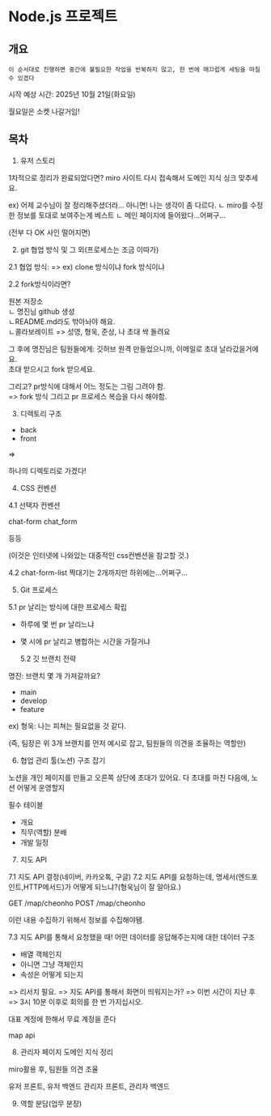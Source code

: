 # Node.js 프로젝트

## 개요

`이 순서대로 진행하면 중간에 불필요한 작업을 반복하지 않고, 한 번에 매끄럽게 세팅을 마칠 수 있겠다`

시작 예상 시간: 2025년 10월 21일(화요일)

월요일은 소켓 나갈거임!

## 목차

1. 유저 스토리

1차적으로 정리가 완료되었다면?
miro 사이트 다시 접속해서 도메인 지식 싱크 맞추세요.

ex) 어제 교수님이 잘 정리해주셨더라...
아니면! 나는 생각이 좀 다르다.
ㄴ miro를 수정한 정보를 토대로 보여주는게 베스트
ㄴ 메인 페이지에 들어왔다...어쩌구...

(전부 다 OK 사인 떨어지면)

2. git 협업 방식 및 그 외(프로세스는 조금 이따가)

2.1 협업 방식:
=> ex) clone 방식이냐 fork 방식이냐

2.2 fork방식이라면?

원본 저장소  
ㄴ 명진님 github 생성  
ㄴREADME.md라도 밖아놔야 해요.  
ㄴ콜라보레이트 => 성영, 형욱, 준상, 나 초대 싹 돌려요

그 후에 명진님은 팀원들에게: 깃허브 원격 만들었으니까, 이메일로 초대 날라갔을거에요.  
초대 받으시고 fork 받으세요.

그리고? pr방식에 대해서 어느 정도는 그림 그려야 함.  
=> fork 방식 그리고 pr 프로세스 복습을 다시 해야함.

3. 디렉토리 구조

- back
- front

=>

하나의 디렉토리로 가겠다!

4. CSS 컨벤션

4.1 선택자 컨벤션

chat-form
chat_form

등등

(이것은 인터넷에 나와있는 대중적인 css컨벤션을 참고할 것.)

4.2 chat-form-list 짝대기는 2개까지만 하위에는...어쩌구...

5. Git 프로세스

5.1 pr 날리는 방식에 대한 프로세스 확립

- 하루에 몇 번 pr 날리느냐
- 몇 시에 pr 날리고 병합하는 시간을 가질거냐

  5.2 깃 브랜치 전략

명진: 브랜치 몇 개 가져갈까요?

- main
- develop
- feature

ex) 형욱: 나는 피쳐는 필요없을 것 같다.

(즉, 팀장은 위 3개 브랜치를 먼저 예시로 잡고, 팀원들의 의견을 조율하는 역할만)

6. 협업 관리 툴(노션) 구조 잡기

노션을 개인 페이지를 만들고 오른쪽 상단에 초대가 있어요.
다 초대를 마친 다음에, 노션 어떻게 운영할지

필수 테이블

- 개요
- 직무(역할) 분배
- 개발 일정

7. 지도 API

7.1 지도 API 결정(네이버, 카카오톡, 구글)
7.2 지도 API를 요청하는데, 명세서(엔드포인트,HTTP메서드)가 어떻게 되느냐?(형욱님이 잘 알아요.)

GET /map/cheonho
POST /map/cheonho

이런 내용 수집하기 위해서 정보를 수집해야됌.

7.3 지도 API를 통해서 요청했을 때! 어떤 데이터를 응답해주는지에 대한 데이터 구조

- 배열 객체인지
- 아니면 그냥 객체인지
- 속성은 어떻게 되는지

=> 리서치 필요.
=> 지도 API를 통해서 화면이 띄워지는가?
=> 이번 시간이 지난 후 => 3시 10분 이후로 회의를 한 번 가지십시오.

대표 계정에 한해서 무료 계정을 준다

map api

8. 관리자 페이지 도메인 지식 정리

miro활용 후, 팀원들 의견 조율

유저 프론트, 유저 백엔드
관리자 프론트, 관리자 백엔드

9. 역할 분담(업무 분장)
